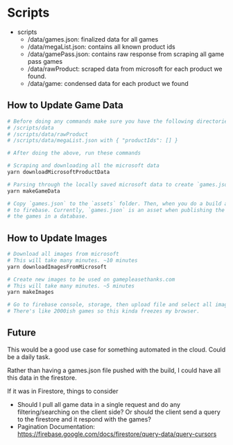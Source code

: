 # Scripts

- scripts
  - /data/games.json: finalized data for all games
  - /data/megaList.json: contains all known product ids
  - /data/gamePass.json: contains raw response from scraping all game pass games
  - /data/rawProduct: scraped data from microsoft for each product we found.
  - /data/game: condensed data for each product we found


## How to Update Game Data

```sh
# Before doing any commands make sure you have the following directories and files
# /scripts/data
# /scripts/data/rawProduct
# /scripts/data/megaList.json with { "productIds": [] }

# After doing the above, run these commands

# Scraping and downloading all the microsoft data
yarn downloadMicrosoftProductData

# Parsing through the locally saved microsoft data to create `games.json` with the minimum necessary data
yarn makeGameData

# Copy `games.json` to the `assets` folder. Then, when you do a build and deploy it will push the file
# to firebase. Currently, `games.json` is an asset when publishing the build instead of saving all of
# the games in a database.
```

## How to Update Images

```sh
# Download all images from microsoft
# This will take many minutes. ~10 minutes
yarn downloadImagesFromMicrosoft

# Create new images to be used on gamepleasethanks.com
# This will take many minutes. ~5 minutes
yarn makeImages

# Go to firebase console, storage, then upload file and select all images.
# There's like 2000ish games so this kinda freezes my browser.
```

## Future

This would be a good use case for something automated in the cloud. Could be a daily task.

Rather than having a games.json file pushed with the build, I could have all this data in the firestore.

If it was in Firestore, things to consider
- Should I pull all game data in a single request and do any filtering/searching on the client side? Or should the client send a query to the firestore and it respond with the games?
- Pagination Documentation: https://firebase.google.com/docs/firestore/query-data/query-cursors
